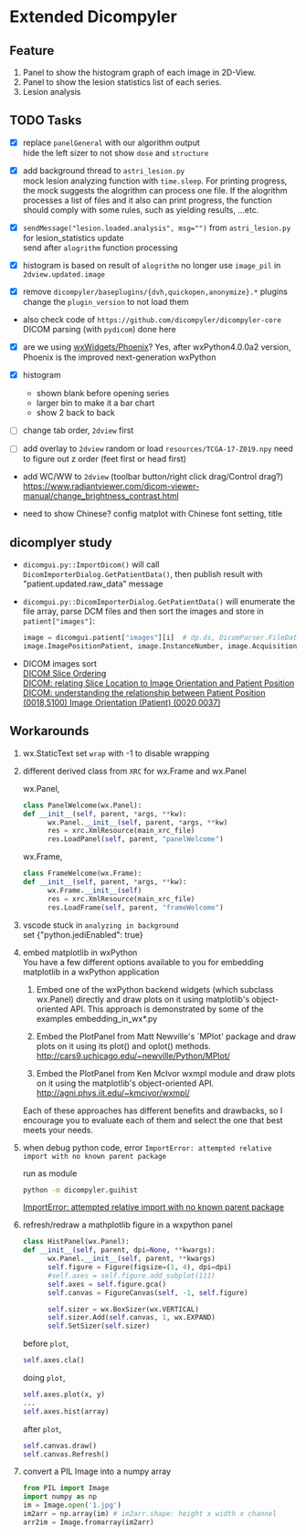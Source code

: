 # Extended Dicompyler

## Feature

1. Panel to show the histogram graph of each image in 2D-View.
2. Panel to show the lesion statistics list of each series.
3. Lesion analysis

## TODO Tasks

- [x] replace `panelGeneral` with our algorithm output  
       hide the left sizer to not show `dose` and `structure`

- [x] add background thread to `astri_lesion.py`  
       mock lesion analyzing function with `time.sleep`. For printing progress, the mock suggests the alogrithm can process one file. If the alogrithm processes a list of files and it also can print progress, the function should comply with some rules, such as yielding results, ...etc.

- [x] `sendMessage("lesion.loaded.analysis", msg="")` from `astri_lesion.py` for lesion_statistics update  
       send after `alogrithm` function processing

- [x] histogram is based on result of `alogrithm`
      no longer use `image_pil` in `2dview.updated.image`

- [x] remove `dicompyler/baseplugins/{dvh,quickopen,anonymize}.*` plugins  
       change the `plugin_version` to not load them

- also check code of `https://github.com/dicompyler/dicompyler-core` DICOM parsing (with `pydicom`) done here

- [x] are we using [wxWidgets/Phoenix](https://github.com/wxWidgets/Phoenix/)?
      Yes, after wxPython4.0.0a2 version, Phoenix is the improved next-generation wxPython

- [x] histogram

  - shown blank before opening series
  - larger bin to make it a bar chart
  - show 2 back to back

- [ ] change tab order, `2dview` first

- [ ] add overlay to `2dview`
      random or load `resources/TCGA-17-Z019.npy`
      need to figure out z order (feet first or head first)

- add WC/WW to `2dview` (toolbar button/right click drag/Control drag?) <https://www.radiantviewer.com/dicom-viewer-manual/change_brightness_contrast.html>

* need to show Chinese? config matplot with Chinese font setting, title

## dicomplyer study

- `dicomgui.py::ImportDicom()` will call `DicomImporterDialog.GetPatientData()`, then publish result with "patient.updated.raw_data" message
- `dicomgui.py::DicomImporterDialog.GetPatientData()` will enumerate the file array, parse DCM files and then sort the images and store in `patient["images"]`:

  ```python
  image = dicomgui.patient["images"][i]  # dp.ds, DicomParser.FileDataset
  image.ImagePositionPatient, image.InstanceNumber, image.AcquisitionNumber
  ```

- DICOM images sort  
   [DICOM Slice Ordering](https://stackoverflow.com/questions/6597843/dicom-slice-ordering)  
   [DICOM: relating Slice Location to Image Orientation and Patient Position](https://stackoverflow.com/questions/40138092/dicom-relating-slice-location-to-image-orientation-and-patient-position)  
   [DICOM: understanding the relationship between Patient Position (0018,5100) Image Orientation (Patient) (0020,0037)](https://stackoverflow.com/questions/40115444/dicom-understanding-the-relationship-between-patient-position-0018-5100-image)  


## Workarounds

1. wx.StaticText set `wrap` with -1 to disable wrapping
2. different derived class from `XRC` for wx.Frame and wx.Panel

   wx.Panel,

   ```python
   class PanelWelcome(wx.Panel):
   def __init__(self, parent, *args, **kw):
         wx.Panel.__init__(self, parent, *args, **kw)
         res = xrc.XmlResource(main_xrc_file)
         res.LoadPanel(self, parent, "panelWelcome")
   ```

   wx.Frame,

   ```python
   class FrameWelcome(wx.Frame):
   def __init__(self, parent, *args, **kw):
         wx.Frame.__init__(self)
         res = xrc.XmlResource(main_xrc_file)
         res.LoadFrame(self, parent, "frameWelcome")
   ```

3. vscode stuck in `analyzing in background`  
   set {"python.jediEnabled": true}

4. embed matplotlib in wxPython  
   You have a few different options available to you for embedding matplotlib in a wxPython application

   1. Embed one of the wxPython backend widgets (which subclass wx.Panel) directly and draw plots on it using matplotlib's object-oriented API. This approach is demonstrated by some of the examples embedding_in_wx\*.py

   2. Embed the PlotPanel from Matt Newville's `MPlot' package and draw plots on it using its plot() and oplot() methods.
      <http://cars9.uchicago.edu/~newville/Python/MPlot/>

   3. Embed the PlotPanel from Ken McIvor wxmpl module and draw plots on it using the matplotlib's object-oriented API.
      <http://agni.phys.iit.edu/~kmcivor/wxmpl/>

   Each of these approaches has different benefits and drawbacks, so I encourage you to evaluate each of them and select the one that best meets your needs.

5. when debug python code, error `ImportError: attempted relative import with no known parent package`

   run as module

   ```sh
   python -m dicompyler.guihist
   ```

   [ImportError: attempted relative import with no known parent package](https://napuzba.com/a/import-error-relative-no-parent/p4)

6. refresh/redraw a mathplotlib figure in a wxpython panel

   ```python
   class HistPanel(wx.Panel):
   def __init__(self, parent, dpi=None, **kwargs):
         wx.Panel.__init__(self, parent, **kwargs)
         self.figure = Figure(figsize=(1, 4), dpi=dpi)
         #self.axes = self.figure.add_subplot(111)
         self.axes = self.figure.gca()
         self.canvas = FigureCanvas(self, -1, self.figure)

         self.sizer = wx.BoxSizer(wx.VERTICAL)
         self.sizer.Add(self.canvas, 1, wx.EXPAND)
         self.SetSizer(self.sizer)
   ```

   before `plot`,

   ```python
   self.axes.cla()
   ```

   doing `plot`,

   ```python
   self.axes.plot(x, y)
   ...
   self.axes.hist(array)
   ```

   after `plot`,

   ```python
   self.canvas.draw()
   self.canvas.Refresh()
   ```

7. convert a PIL Image into a numpy array

   ```python
   from PIL import Image
   import numpy as np
   im = Image.open('1.jpg')
   im2arr = np.array(im) # im2arr.shape: height x width x channel
   arr2im = Image.fromarray(im2arr)
   ```
